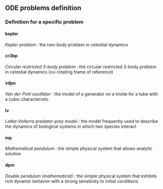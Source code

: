 ## ODE problems definition

### Definition for a specific problem

#### kepler

_Kepler problem_
: the two-body problem in celestial dynamics

#### cr3bp

_Circular restricted 3-body problem_
: the circular restricted 3-body problem in celestial dynamics (co-rotating frame of reference)

#### vdpo

_Van der Pohl oscillator_
: the model of a generator on a triode for a tube with a cubic characteristic

#### lv

_Lotka-Volterra predator-prey model_
: the model frequently used to describe the dynamics of biological systems in which two species interact

#### mp

_Mathematical pendulum_
: the simple physical system that allows analytic solution

#### dpm

_Double pendulum (mathematical)_
: the simple physical system that exhibits rich dynamic behavior with a strong sensitivity to initial conditions
